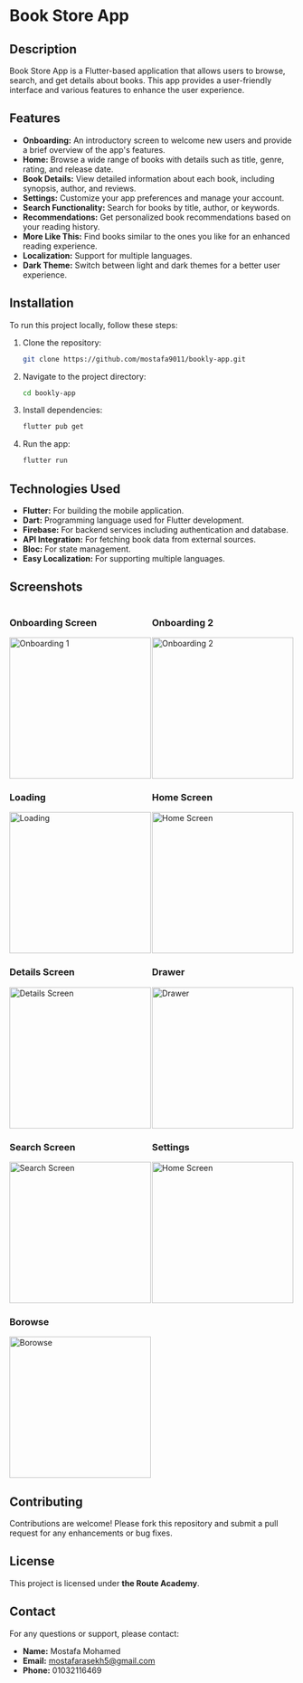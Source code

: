 # Book Store App

## Description
Book Store App is a Flutter-based application that allows users to browse, search, and get details about books. This app provides a user-friendly interface and various features to enhance the user experience.

## Features
- **Onboarding:** An introductory screen to welcome new users and provide a brief overview of the app's features.
- **Home:** Browse a wide range of books with details such as title, genre, rating, and release date.
- **Book Details:** View detailed information about each book, including synopsis, author, and reviews.
- **Settings:** Customize your app preferences and manage your account.
- **Search Functionality:** Search for books by title, author, or keywords.
- **Recommendations:** Get personalized book recommendations based on your reading history.
- **More Like This:** Find books similar to the ones you like for an enhanced reading experience.
- **Localization:** Support for multiple languages.
- **Dark Theme:** Switch between light and dark themes for a better user experience.

## Installation
To run this project locally, follow these steps:

1. Clone the repository:
    ```bash
    git clone https://github.com/mostafa9011/bookly-app.git
    ```

2. Navigate to the project directory:
    ```bash
    cd bookly-app
    ```

3. Install dependencies:
    ```bash
    flutter pub get
    ```

4. Run the app:
    ```bash
    flutter run
    ```

## Technologies Used
- **Flutter:** For building the mobile application.
- **Dart:** Programming language used for Flutter development.
- **Firebase:** For backend services including authentication and database.
- **API Integration:** For fetching book data from external sources.
- **Bloc:** For state management.
- **Easy Localization:** For supporting multiple languages.

## Screenshots

<div style="display: flex; flex-wrap: wrap;">
  <div style="flex: 1; min-width: 250px;">
    <h3>Onboarding Screen</h3>
    <img src="https://github.com/mostafa9011/bookly-app/blob/develop/assets/screenshots/1.jpg?raw=true" alt="Onboarding 1" width="250"/>
  </div>
  <div style="flex: 1; min-width: 250px;">
    <h3>Onboarding 2</h3>
    <img src="https://github.com/mostafa9011/bookly-App/blob/develop/assets/screenshots/2.jpg?raw=true" alt="Onboarding 2" width="250"/>
  </div>
</div>
<div style="display: flex; flex-wrap: wrap;">
  <div style="flex: 1; min-width: 250px;">
    <h3>Loading</h3>
    <img src="https://github.com/mostafa9011/bookly-App/blob/develop/assets/screenshots/3.jpg?raw=true" alt="Loading" width="250"/>
  </div>
  <div style="flex: 1; min-width: 250px;">
    <h3>Home Screen</h3>
    <img src="https://github.com/mostafa9011/bookly-App/blob/develop/assets/screenshots/4.jpg?raw=true" alt="Home Screen" width="250"/>
  </div>
</div>
<div style="display: flex; flex-wrap: wrap;">
  <div style="flex: 1; min-width: 250px;">
    <h3>Details Screen</h3>
    <img src="https://github.com/mostafa9011/bookly-App/blob/develop/assets/screenshots/5.jpg?raw=true" alt="Details Screen" width="250"/>
  </div>
  <div style="flex: 1; min-width: 250px;">
    <h3>Drawer</h3>
    <img src="https://github.com/mostafa9011/bookly-App/blob/develop/assets/screenshots/6.jpg?raw=true" alt="Drawer" width="250"/>
  </div>
</div>
<div style="display: flex; flex-wrap: wrap;">
  <div style="flex: 1; min-width: 250px;">
    <h3>Search Screen</h3>
    <img src="https://github.com/mostafa9011/bookly-App/blob/develop/assets/screenshots/7.jpg?raw=true" alt="Search Screen" width="250"/>
  </div>
  <div style="flex: 1; min-width: 250px;">
    <h3>Settings</h3>
    <img src="https://github.com/mostafa9011/bookly-App/blob/develop/assets/screenshots/8.jpg?raw=true" alt="Home Screen" width="250"/>
  </div>
</div>
<div style="display: flex; flex-wrap: wrap;">
  <div style="flex: 1; min-width: 250px;">
    <h3>Borowse</h3>
    <img src="https://github.com/mostafa9011/bookly-App/blob/develop/assets/screenshots/9.jpg?raw=true" alt="Borowse" width="250"/>
  </div>
</div>

## Contributing
Contributions are welcome! Please fork this repository and submit a pull request for any enhancements or bug fixes.

## License
This project is licensed under **the Route Academy**.

## Contact
For any questions or support, please contact:
- **Name:** Mostafa Mohamed
- **Email:** mostafarasekh5@gmail.com
- **Phone:** 01032116469
